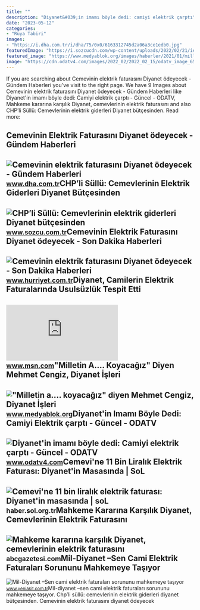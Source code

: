 ```yaml
---
title: ""
description: "Diyanet&#039;in imamı böyle dedi: camiyi elektrik çarptı"
date: "2023-05-12"
categories:
- "Ruya Tabiri"
images:
- "https://i.dha.com.tr/i/dha/75/0x0/6163312745d2a06a3ce1edb0.jpg"
featuredImage: "https://i.sozcucdn.com/wp-content/uploads/2022/02/21/iecrop/f3dea5fa-1782-42b2-b4ec-5fe2a2009a43_16_9_1645440729.jpeg?w=776&amp;h=436&amp;mode=crop"
featured_image: "https://www.medyablok.org/images/haberler/2021/01/milletin-a-koyacagiz-diyen-mehmet-cengiz-diyanet-isleri-baskanligi-nin-elektrik-enerjisi-ihalesini-aldi.jpg"
image: "https://cdn.odatv4.com/images/2022_02/2022_02_15/odatv_image_65__7f4d896f3cfe4b.jpg"
---
```


If you are searching about Cemevinin elektrik faturasını Diyanet ödeyecek - Gündem Haberleri you've visit to the right page. We have 9 Images about Cemevinin elektrik faturasını Diyanet ödeyecek - Gündem Haberleri like Diyanet'in imamı böyle dedi: Camiyi elektrik çarptı - Güncel - ODATV, Mahkeme kararına karşılık Diyanet, cemevlerinin elektrik faturasını and also CHP’li Süllü: Cemevlerinin elektrik giderleri Diyanet bütçesinden. Read more:

Cemevinin Elektrik Faturasını Diyanet ödeyecek - Gündem Haberleri
-----------------------------------------------------------------

 ![Cemevinin elektrik faturasını Diyanet ödeyecek - Gündem Haberleri](https://i.dha.com.tr/i/dha/75/0x0/6163312745d2a06a3ce1edb0.jpg) <small>www.dha.com.tr</small>CHP’li Süllü: Cemevlerinin Elektrik Giderleri Diyanet Bütçesinden
-----------------------------------------------------------------

 ![CHP’li Süllü: Cemevlerinin elektrik giderleri Diyanet bütçesinden](https://i.sozcucdn.com/wp-content/uploads/2022/02/21/iecrop/f3dea5fa-1782-42b2-b4ec-5fe2a2009a43_16_9_1645440729.jpeg?w=776&h=436&mode=crop) <small>www.sozcu.com.tr</small>Cemevinin Elektrik Faturasını Diyanet ödeyecek - Son Dakika Haberleri
---------------------------------------------------------------------

 ![Cemevinin elektrik faturasını Diyanet ödeyecek - Son Dakika Haberleri](https://i4.hurimg.com/i/hurriyet/75/750x422/5c10d7f20f254418d86cf554.jpg) <small>www.hurriyet.com.tr</small>Diyanet, Camilerin Elektrik Faturalarında Usulsüzlük Tespit Etti
----------------------------------------------------------------

 ![Diyanet, Camilerin Elektrik Faturalarında Usulsüzlük Tespit Etti](https://img-s-msn-com.akamaized.net/tenant/amp/entityid/AA1cW4es.img?w=640&h=360&m=4&q=74) <small>www.msn.com</small>"Milletin A.... Koyacağız" Diyen Mehmet Cengiz, Diyanet İşleri
--------------------------------------------------------------

 !["Milletin a.... koyacağız" diyen Mehmet Cengiz, Diyanet İşleri](https://www.medyablok.org/images/haberler/2021/01/milletin-a-koyacagiz-diyen-mehmet-cengiz-diyanet-isleri-baskanligi-nin-elektrik-enerjisi-ihalesini-aldi.jpg) <small>www.medyablok.org</small>Diyanet'in Imamı Böyle Dedi: Camiyi Elektrik çarptı - Güncel - ODATV
--------------------------------------------------------------------

 ![Diyanet'in imamı böyle dedi: Camiyi elektrik çarptı - Güncel - ODATV](https://cdn.odatv4.com/images/2022_02/2022_02_15/odatv_image_65__7f4d896f3cfe4b.jpg) <small>www.odatv4.com</small>Cemevi'ne 11 Bin Liralık Elektrik Faturası: Diyanet'in Masasında | SoL
----------------------------------------------------------------------

 ![Cemevi'ne 11 bin liralık elektrik faturası: Diyanet'in masasında | soL](https://haber.sol.org.tr/sites/default/files/styles/content_image_size_type1/public/images/content/article/2022/02/04/cemevi_ne_11_bin_liralik_elektrik_faturasi_diyanet_in_masasinda_h109464_0107f_0.png?itok=HJg31G43) <small>haber.sol.org.tr</small>Mahkeme Kararına Karşılık Diyanet, Cemevlerinin Elektrik Faturasını
-------------------------------------------------------------------

 ![Mahkeme kararına karşılık Diyanet, cemevlerinin elektrik faturasını](https://abcgazetesi.com/d/news/103937.jpg) <small>abcgazetesi.com</small>Mil-Diyanet –Sen Cami Elektrik Faturaları Sorununu Mahkemeye Taşıyor
--------------------------------------------------------------------

 ![Mil-Diyanet –Sen cami elektrik faturaları sorununu mahkemeye taşıyor](https://cdn.yeniakit.com.tr/images/news/625/mil-diyanet-sen-cami-elektrik-faturalari-sorununu-mahkemeye-tasiyor-h1644413845-16869c.jpg) <small>www.yeniakit.com.tr</small>Mil-diyanet –sen cami elektrik faturaları sorununu mahkemeye taşıyor. Chp’li süllü: cemevlerinin elektrik giderleri diyanet bütçesinden. Cemevinin elektrik faturasını diyanet ödeyecek
